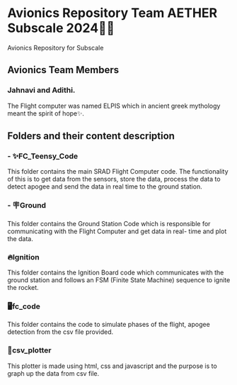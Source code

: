 # Avionics Repository Team AETHER Subscale 2024🚀🚀     
Avionics Repository for Subscale  
## Avionics Team Members     
### Jahnavi and Adithi.    

The Flight computer was named ELPIS which in ancient greek mythology meant the spirit of hope✨.  

## Folders and their content description  

### - ✨FC_Teensy_Code   
This folder contains the main SRAD Flight Computer code. The functionality of this is to get data from the sensors, store the data, process the data to detect apogee and send the data in real time to the ground station.     

### - 🪧Ground
This folder contains the Ground Station Code which is responsible for communicating with the Flight Computer and get data in real- time and plot the data.    

### 🔥Ignition
This folder contains the Ignition Board code which communicates with the ground station and follows an FSM (Finite State Machine) sequence to ignite the rocket.   
    
### 🖥️fc_code 
This folder contains the code to simulate phases of the flight, apogee detection from the csv file provided.  

### 🔴csv_plotter
This plotter is made using html, css and javascript and the purpose is to graph up the data from csv file.  

